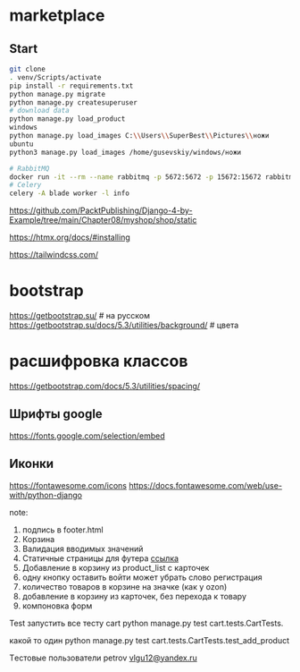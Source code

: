 # marketplace
## Start
```bash
git clone
. venv/Scripts/activate
pip install -r requirements.txt
python manage.py migrate
python manage.py createsuperuser
# download data
python manage.py load_product
windows
python manage.py load_images C:\\Users\\SuperBest\\Pictures\\ножи
ubuntu
python3 manage.py load_images /home/gusevskiy/windows/ножи

# RabbitMQ
docker run -it --rm --name rabbitmq -p 5672:5672 -p 15672:15672 rabbitmq:management
# Celery
celery -A blade worker -l info
```


https://github.com/PacktPublishing/Django-4-by-Example/tree/main/Chapter08/myshop/shop/static


https://htmx.org/docs/#installing

https://tailwindcss.com/

# bootstrap
https://getbootstrap.su/  # на русском 
https://getbootstrap.su/docs/5.3/utilities/background/  # цвета

# расшифровка классов
https://getbootstrap.com/docs/5.3/utilities/spacing/
## Шрифты google
https://fonts.google.com/selection/embed
## Иконки
https://fontawesome.com/icons
https://docs.fontawesome.com/web/use-with/python-django

note:
1) подпись в footer.html
2) Корзина
3) Валидация вводимых значений
4) Статичные страницы для футера [ссылка](https://practicum.yandex.ru/learn/backend-developer/courses/1b78b2c9-df6f-4349-a831-7ef978dd092f/sprints/72332/topics/03b3895d-0391-4b6f-8247-8e6f5be17568/lessons/5679e3c2-82aa-4d36-b184-dfa794ed3a08/)
5) Добавление в корзину из product_list с карточек
6) одну кнопку оставить войти может убрать слово регистрация
7) количество товаров в корзине на значке (как у ozon)
8) добавление в корзину из карточек, без перехода к товару
9) компоновка форм




Test
запустить все тесту cart
python manage.py test cart.tests.CartTests.

какой то один 
python manage.py test cart.tests.CartTests.test_add_product





Тeстовые пользователи
petrov
vlgu12@yandex.ru